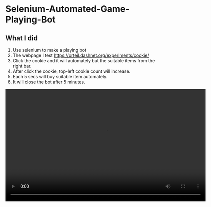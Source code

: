 # Selenium-Automated-Game-Playing-Bot

## What I did
1. Use selenium to make a playing bot
2. The webpage I test https://orteil.dashnet.org/experiments/cookie/
3. Click the cookie and it will automately but the suitable items from the right bar.
4. After click the cookie, top-left cookie count will increase. 
5. Each 5 secs will buy suitable item automately.
6. It will close the bot after 5 minutes.

<video width="640" height="360" controls>
  <source src="demo_video.mp4" type="video/mp4">
</video>
